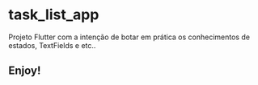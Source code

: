 # task_list_app

Projeto Flutter com a intenção de botar em prática os conhecimentos de estados, TextFields e etc..

## Enjoy!
